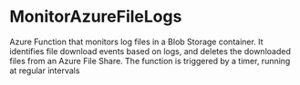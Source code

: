 # MonitorAzureFileLogs
Azure Function that monitors log files in a Blob Storage container. It identifies file download events based on logs, and deletes the downloaded files from an Azure File Share. The function is triggered by a timer, running at regular intervals
